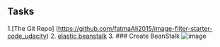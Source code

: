 ## Tasks
1.[The Git Repo] (https://github.com/fatmaAli2015/image-filter-starter-code_udacity)
2. [elastic beanstalk](http://image-filter-starter-c.us-east-1.elasticbeanstalk.com/)
3. ### Create BeanStalk
   ![image](https://user-images.githubusercontent.com/25740558/187092878-d0b315c2-88c4-4dec-be18-0078e202262e.png)
